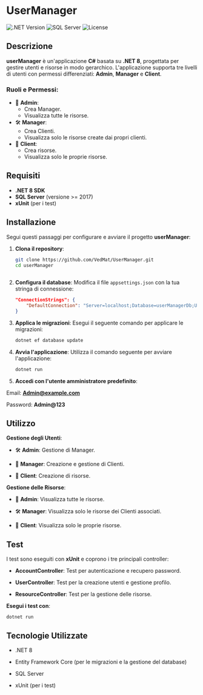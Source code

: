 # **UserManager**  

![.NET Version](https://img.shields.io/badge/.NET-8.0-blue.svg) ![SQL Server](https://img.shields.io/badge/SQL%20Server-%3E%3D2017-brightgreen) ![License](https://img.shields.io/badge/License-MIT-green)  

## **Descrizione**  
**userManager** è un'applicazione **C#** basata su **.NET 8**, progettata per gestire utenti e risorse in modo gerarchico. L'applicazione supporta tre livelli di utenti con permessi differenziati: **Admin**, **Manager** e **Client**.  

### **Ruoli e Permessi**:  
- 👑 **Admin**:  
  - Crea Manager.  
  - Visualizza tutte le risorse.  
- 🛠️ **Manager**:  
  - Crea Clienti.  
  - Visualizza solo le risorse create dai propri clienti.  
- 👤 **Client**:  
  - Crea risorse.  
  - Visualizza solo le proprie risorse.  

## **Requisiti**  
- **.NET 8 SDK**  
- **SQL Server** (versione >= 2017)  
- **xUnit** (per i test)  

## **Installazione**  
Segui questi passaggi per configurare e avviare il progetto **userManager**:  

1. **Clona il repository**:  
   ```bash  
   git clone https://github.com/VedMat/UserManager.git  
   cd userManager  
	 
2. **Configura il database**: Modifica il file `appsettings.json` con la tua stringa di connessione:
	```json
	"ConnectionStrings": {  
		"DefaultConnection": "Server=localhost;Database=userManagerDb;User Id=yourUsername;Password=yourPassword;"  
	}

3. **Applica le migrazioni**: Esegui il seguente comando per applicare le migrazioni:
	```bash
	dotnet ef database update

4. **Avvia l'applicazione**: Utilizza il comando seguente per avviare l'applicazione:
	```bash
	dotnet run

5. **Accedi con l'utente amministratore predefinito**:

Email: **Admin@example.com**

Password: **Admin@123**

## **Utilizzo**

**Gestione degli Utenti**:

- 🛠️ **Admin**: Gestione di Manager.

- 👑 **Manager**: Creazione e gestione di Clienti.

- 👤 **Client**: Creazione di risorse.

**Gestione delle Risorse**:

- 👑 **Admin**: Visualizza tutte le risorse.

- 🛠️ **Manager**: Visualizza solo le risorse dei Clienti associati.

- 👤 **Client**: Visualizza solo le proprie risorse.

## **Test**

I test sono eseguiti con **xUnit** e coprono i tre principali controller:

- **AccountController**: Test per autenticazione e recupero password.

- **UserController**: Test per la creazione utenti e gestione profilo.

- **ResourceController**: Test per la gestione delle risorse.

**Esegui i test con**:

	dotnet run 

## **Tecnologie Utilizzate**

- .NET 8

- Entity Framework Core (per le migrazioni e la gestione del database)

- SQL Server

- xUnit (per i test)